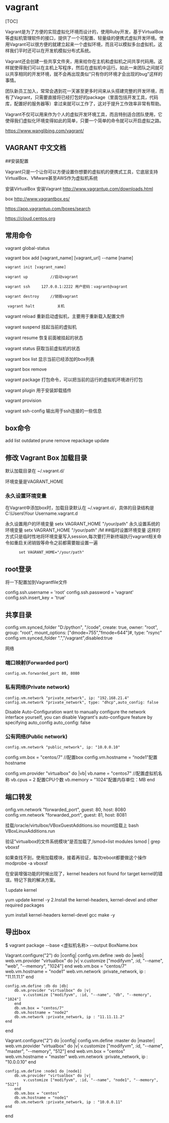 # vagrant

[TOC]

Vagrant是为了方便的实现虚拟化环境而设计的，使用Ruby开发，基于VirtualBox等虚拟机管理软件的接口，提供了一个可配置、轻量级的便携式虚拟开发环境。使用Vagrant可以很方便的就建立起来一个虚拟环境，而且可以模拟多台虚拟机，这样我们平时还可以在开发机模拟分布式系统。

Vagrant还会创建一些共享文件夹，用来给你在主机和虚拟机之间共享代码用。这样就使得我们可以在主机上写程序，然后在虚拟机中运行。如此一来团队之间就可以共享相同的开发环境，就不会再出现类似“只有你的环境才会出现的bug”这样的事情。

团队新员工加入，常常会遇到花一天甚至更多时间来从头搭建完整的开发环境，而有了Vagrant，只需要直接将已经打包好的package（里面包括开发工具，代码库，配置好的服务器等）拿过来就可以工作了，这对于提升工作效率非常有帮助。

Vagrant不仅可以用来作为个人的虚拟开发环境工具，而且特别适合团队使用，它使得我们虚拟化环境变得如此的简单，只要一个简单的命令就可以开启虚拟之路。

https://www.wanglibing.com/vagrant/

## VAGRANT 中文文档

##安装配置

Vagrant只是一个让你可以方便设置你想要的虚拟机的便携式工具，它底层支持VirtualBox、VMware甚至AWS作为虚拟机系统

安装VirtualBox
安装Vagrant
http://www.vagrantup.com/downloads.html

box
http://www.vagrantbox.es/

https://app.vagrantup.com/boxes/search

https://cloud.centos.org

## 常用命令

vagrant global-status

   vagrant box add [vagrant_name] [vagrant_url]  --name [name]

    vagrant init [vagrant_name]

    vagrant up          //启动vagrant

    vagrant ssh     127.0.0.1:2222 用户密码：vagrant@vagrant

    vagrant destroy     //销毁vagrant

     vagrant halt          关机





vagrant reload                    重新启动虚拟机，主要用于重新载入配置文件

vagrant suspend                 挂起当前的虚拟机

vagrant resume                   恢复前面被挂起的状态

vagrant status                    获取当前虚拟机的状态

vagrant box list                   显示当前已经添加的box列表

vagrant box remove



vagrant package                    打包命令，可以把当前的运行的虚拟机环境进行打包

vagrant plugin                    用于安装卸载插件

vagrant provision

vagrant ssh-config               输出用于ssh连接的一些信息

## box命令

add
list
outdated
prune
remove
repackage
update

## 修改 Vagrant Box 加载目录

默认加载目录在 ~/.vagrant.d/

环境变量是VAGRANT_HOME

### 永久设置环境变量

在Vagrant中添加box时，加载目录默认在 ~/.vagrant.d/，具体的目录结构是C:\Users\Your Username\.vagrant.d</em>

永久设置用户的环境变量
          setx VAGRANT_HOME "/your/path"
永久设置系统的环境变量
          setx VAGRANT_HOME "/your/path" /M
##临时设置环境变量 这样的方式只是临时性地将环境变量写入session,每次要打开新终端执行vagrant相关命令如重启关闭销毁等命令之前都需要敲设置一遍

          set VAGRANT_HOME="/your/path"
 
## root登录

将一下配置加到Vagrantfile文件

config.ssh.username = 'root'
config.ssh.password = 'vagrant'
config.ssh.insert_key = 'true'


## 共享目录

  config.vm.synced_folder "D:/python", "/code", create: true, owner: "root", group: "root", mount_options: ["dmode=755","fmode=644"]#, type: "rsync"  
  config.vm.synced_folder ".","/vagrant",disabled:true

 网络

### 端口映射(Forwarded port)

`config.vm.forwarded_port 80, 8080`

### 私有网络(Private network)

`config.vm.network "private_network", ip: "192.168.21.4"`
`config.vm.network "private_network", type: "dhcp",auto_config: false`

Disable Auto-Configuration
 want to manually configure the network interface yourself, you can disable Vagrant's auto-configure feature by specifying auto_config
    auto_config: false

### 公有网络(Public network)

`config.vm.network "public_network", ip: "10.0.0.10"`


config.vm.box = "centos/7" //配置box
config.vm.hostname = “node1"配置hostname

config.vm.provider "virtualbox" do |vb|
  vb.name = "centos7" //配置虚拟机名称
  vb.cpus = 2 配置CPU个数
  vb.memory = "1024"配置内存单位：MB
end


## 端口转发

onfig.vm.network "forwarded_port", guest: 80, host: 8080
config.vm.network "forwarded_port", guest: 81, host: 8081

挂载/oracle/virtulbox/VBoxGuestAdditions.iso
mount挂载上
bash VBoxLinuxAdditions.run

验证”virtualbox的文件系统模块“是否加载了,lsmod=list modules
lsmod | grep vboxsf
 
如果查找不到，使用加载模块，接着再验证，每次reboot都要做这个操作
modprobe -a vboxsf

在安装增强功能的时候出现了，kernel headers not found for target kernel的错误。特记下我的解决方案。

1.update kernel

yum update kernel -y
2.Install the kernel-headers, kernel-devel and other required packages

yum install kernel-headers kernel-devel gcc make -y

## 导出box

$ vagrant package --base <虚拟机名称> --output BoxName.box

Vagrant.configure("2") do |config|
    config.vm.define :web do |web|
        web.vm.provider "virtualbox" do |v|
            v.customize ["modifyvm", :id, "--name", "web", "--memory", "1024"]
        end
        web.vm.box = "centos/7"
        web.vm.hostname = "node1"
        web.vm.network :private_network, ip : "11.11.11.1"
    end

    config.vm.define :db do |db|
        db.vm.provider "virtualbox" do |v|
            v.customize ["modifyvm", :id, "--name", "db", "--memory", "1024"]
        end
        db.vm.box = "centos/7"
        db.vm.hostname = "node2"
        db.vm.network :private_network, ip : "11.11.11.2"
    end
end


Vagrant.configure("2") do |config|
    config.vm.define :master do |master|
        web.vm.provider "virtualbox" do |v|
            v.customize ["modifyvm", :id, "--name", "master", "--memory", "512"]
        end
        web.vm.box = "centos"
        web.vm.hostname = "master"
        web.vm.network :private_network, ip : "10.0.0.10"
    end

    config.vm.define :node1 do |node1|
        db.vm.provider "virtualbox" do |v|
            v.customize ["modifyvm", :id, "--name", "node1", "--memory", "512"]
        end
        db.vm.box = "centos"
        db.vm.hostname = "node1"
        db.vm.network :private_network, ip : "10.0.0.11"
    end
end